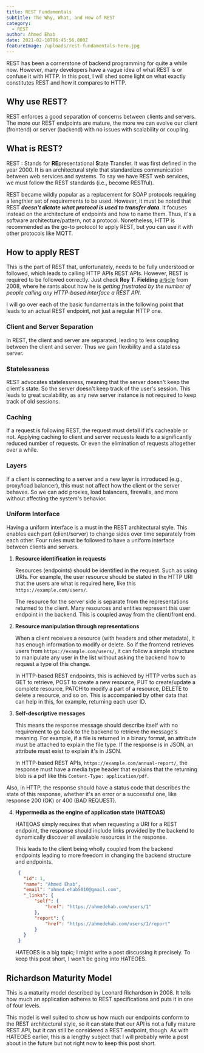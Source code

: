 ```yaml
---
title: REST Fundamentals 
subtitle: The Why, What, and How of REST
category:
  - REST
author: Ahmed Ehab
date: 2021-02-18T06:45:56.800Z
featureImage: /uploads/rest-fundamentals-hero.jpg
---
```

REST has been a cornerstone of backend programming for quite a while now. However, many developers have a vague idea of what REST is or confuse it with HTTP. In this post, I will shed some light on what exactly constitutes REST and how it compares to HTTP.

## Why use REST?

REST enforces a good separation of concerns between clients and servers. The more our REST endpoints are mature, the more we can evolve our client (frontend) or server (backend) with no issues with scalability or coupling.

## What is REST?

REST :
Stands for **RE**presentational **S**tate **T**ransfer. It was first defined in the year 2000. It is an architectural style that standardizes communication between web services and systems. To say we have REST web services, we must follow the REST standards (i.e., become RESTful).

REST became wildly popular as a replacement for SOAP protocols requiring a lengthier set of requirements to be used. However, it must be noted that REST ***doesn't dictate what protocol is used to transfer data***. It focuses instead on the architecture of endpoints and how to name them. Thus, it's a software architecture/pattern, not a protocol. Nonetheless, HTTP is recommended as the go-to protocol to apply REST, but you can use it with other protocols like MQTT.

## How to apply REST

This is the part of REST that, unfortunately, needs to be fully understood or followed, which leads to calling HTTP APIs REST APIs. However, REST is required to be followed correctly. Just check **Roy T. Fielding** [article](https://roy.gbiv.com/untangled/2008/rest-apis-must-be-hypertext-driven) from 2008, where he rants about how he is *getting frustrated by the number of people calling any HTTP-based interface a REST API*.

I will go over each of the basic fundamentals in the following point that leads to an actual REST endpoint, not just a regular HTTP one.

### Client and Server Separation

In REST, the client and server are separated, leading to less coupling between the client and server. Thus we gain flexibility and a stateless server.

### Statelessness

REST advocates statelessness, meaning that the server doesn't keep the client's state. So the server doesn't keep track of the user's session. This leads to great scalability, as any new server instance is not required to keep track of old sessions.

### Caching

If a request is following REST, the request must detail if it's cacheable or not. Applying caching to client and server requests leads to a significantly reduced number of requests. Or even the elimination of requests altogether over a while.

### Layers

If a client is connecting to a server and a new layer is introduced (e.g., proxy/load balancer), this must not affect how the client or the server behaves. So we can add proxies, load balancers, firewalls, and more without affecting the system's behavior.

### Uniform Interface

Having a uniform interface is a must in the REST architectural style. This enables each part (client/server) to change sides over time separately from each other. Four rules must be followed to have a uniform interface between clients and servers.

1. **Resource identification in requests**

    Resources (endpoints) should be identified in the request. Such as using URIs. For example, the user resource should be stated in the HTTP URI that the users are what is required here, like this  `https://example.com/users/`.

    The resource for the server side is separate from the representations returned to the client. Many resources and entities represent this user endpoint in the backend. This is coupled away from the client/front end.

2. **Resource manipulation through representations**

    When a client receives a resource (with headers and other metadata), it has enough information to modify or delete. So if the frontend retrieves users from `https://example.com/users/`, it can follow a simple structure to manipulate any user in the list without asking the backend how to request a type of this change.

    In HTTP-based REST endpoints, this is achieved by HTTP verbs such as GET to retrieve, POST to create a new resource, PUT to create/update a complete resource, PATCH to modify a part of a resource, DELETE to delete a resource, and so on. This is accompanied by other data that can help in this, for example, returning each user ID.

3. **Self-descriptive messages**

    This means the response message should describe itself with no requirement to go back to the backend to retrieve the message's meaning. For example, if a file is returned in a binary format, an attribute must be attached to explain the file type. If the response is in JSON, an attribute must exist to explain it's in JSON.

    In HTTP-based REST APIs, `https://example.com/annual-report/`, the response must have a media type header that explains that the returning blob is a pdf like this `Content-Type: application/pdf`.

Also, in HTTP, the response should have a status code that describes the state of this response, whether it's an error or a successful one, like response 200 (OK) or 400 (BAD REQUEST).

4. **Hypermedia as the engine of application state (HATEOAS)**

   HATEOAS simply requires that when requesting a URI for a REST endpoint, the response should include links provided by the backend to dynamically discover all available resources in the response.

   This leads to the client being wholly coupled from the backend endpoints leading to more freedom in changing the backend structure and endpoints.

   ```json
    {
      "id": 1,
      "name": "Ahmed Ehab",
      "email": "ahmed.ehab5010@gmail.com",
      "_links": {
          "self": {
              "href": "https://ahmedehab.com/users/1"
          },
          "report": {
              "href": "https://ahmedehab.com/users/1/report"
          }
      }
    }
   ```

   HATEOES is a big topic; I might write a post discussing it precisely. To keep this post short, I won't be going into HATEOES.

## Richardson Maturity Model

This is a maturity model described by Leonard Richardson in 2008. It tells how much an application adheres to REST specifications and puts it in one of four levels.

This model is well suited to show us how much our endpoints conform to the REST architectural style, so it can state that our API is not a fully mature REST API, but it can still be considered a REST endpoint, though. As with HATEOES earlier, this is a lengthy subject that I will probably write a post about in the future but not right now to keep this post short.
